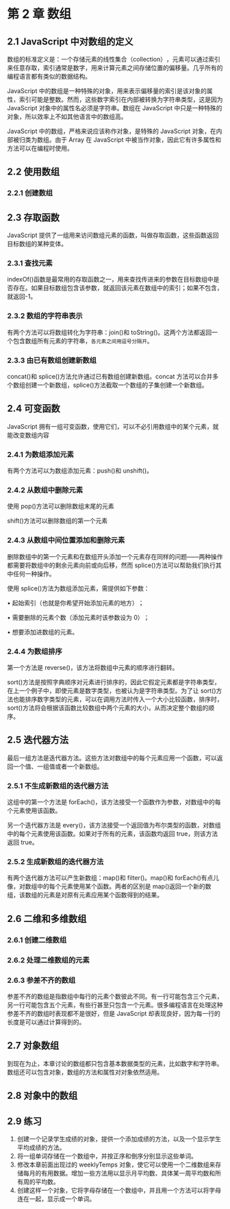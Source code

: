 # 第 2 章 数组

## 2.1 JavaScript 中对数组的定义

数组的标准定义是：一个存储元素的线性集合（collection）​，元素可以通过索引来任意存取，索引通常是数字，用来计算元素之间存储位置的偏移量。几乎所有的编程语言都有类似的数据结构。

JavaScript 中的数组是一种特殊的对象，用来表示偏移量的索引是该对象的属性，索引可能是整数。然而，这些数字索引在内部被转换为字符串类型，这是因为 JavaScript 对象中的属性名必须是字符串。数组在 JavaScript 中只是一种特殊的对象，所以效率上不如其他语言中的数组高。

JavaScript 中的数组，严格来说应该称作对象，是特殊的 JavaScript 对象，在内部被归类为数组。由于 Array 在 JavaScript 中被当作对象，因此它有许多属性和方法可以在编程时使用。

## 2.2 使用数组

### 2.2.1 创建数组

## 2.3 存取函数

JavaScript 提供了一组用来访问数组元素的函数，叫做存取函数，这些函数返回目标数组的某种变体。

### 2.3.1 查找元素

indexOf()函数是最常用的存取函数之一，用来查找传进来的参数在目标数组中是否存在。如果目标数组包含该参数，就返回该元素在数组中的索引；如果不包含，就返回-1。

### 2.3.2 数组的字符串表示

有两个方法可以将数组转化为字符串：join()和 toString()。这两个方法都返回一个包含数组所有元素的字符串，`各元素之间用逗号分隔开`。

### 2.3.3 由已有数组创建新数组

concat()和 splice()方法允许通过已有数组创建新数组。concat 方法可以合并多个数组创建一个新数组，splice()方法截取一个数组的子集创建一个新数组。

## 2.4 可变函数

JavaScript 拥有一组可变函数，使用它们，可以不必引用数组中的某个元素，就能改变数组内容

### 2.4.1 为数组添加元素

有两个方法可以为数组添加元素：push()和 unshift()。

### 2.4.2 从数组中删除元素

使用 pop()方法可以删除数组末尾的元素

shift()方法可以删除数组的第一个元素

### 2.4.3 从数组中间位置添加和删除元素

删除数组中的第一个元素和在数组开头添加一个元素存在同样的问题——两种操作都需要将数组中的剩余元素向前或向后移，然而 splice()方法可以帮助我们执行其中任何一种操作。

使用 splice()方法为数组添加元素，需提供如下参数：

• 起始索引（也就是你希望开始添加元素的地方）​；

• 需要删除的元素个数（添加元素时该参数设为 0）​；

• 想要添加进数组的元素。

### 2.4.4 为数组排序

第一个方法是 reverse()，该方法将数组中元素的顺序进行翻转。

sort()方法是按照字典顺序对元素进行排序的，因此它假定元素都是字符串类型，在上一个例子中，即使元素是数字类型，也被认为是字符串类型。为了让 sort()方法也能排序数字类型的元素，可以在调用方法时传入一个大小比较函数，排序时，sort()方法将会根据该函数比较数组中两个元素的大小，从而决定整个数组的顺序。

## 2.5 迭代器方法

最后一组方法是迭代器方法。这些方法对数组中的每个元素应用一个函数，可以返回一个值、一组值或者一个新数组。

### 2.5.1 不生成新数组的迭代器方法

这组中的第一个方法是 forEach()，该方法接受一个函数作为参数，对数组中的每个元素使用该函数。

另一个迭代器方法是 every()，该方法接受一个返回值为布尔类型的函数，对数组中的每个元素使用该函数。如果对于所有的元素，该函数均返回 true，则该方法返回 true。

### 2.5.2 生成新数组的迭代器方法

有两个迭代器方法可以产生新数组：map()和 filter()。map()和 forEach()有点儿像，对数组中的每个元素使用某个函数。两者的区别是 map()返回一个新的数组，该数组的元素是对原有元素应用某个函数得到的结果。

## 2.6 二维和多维数组

### 2.6.1 创建二维数组

### 2.6.2 处理二维数组的元素

### 2.6.3 参差不齐的数组

参差不齐的数组是指数组中每行的元素个数彼此不同。有一行可能包含三个元素，另一行可能包含五个元素，有些行甚至只包含一个元素。很多编程语言在处理这种参差不齐的数组时表现都不是很好，但是 JavaScript 却表现良好，因为每一行的长度是可以通过计算得到的。

## 2.7 对象数组

到现在为止，本章讨论的数组都只包含基本数据类型的元素，比如数字和字符串。数组还可以包含对象，数组的方法和属性对对象依然适用。

## 2.8 对象中的数组

## 2.9 练习

1. 创建一个记录学生成绩的对象，提供一个添加成绩的方法，以及一个显示学生平均成绩的方法。
2. 将一组单词存储在一个数组中，并按正序和倒序分别显示这些单词。
3. 修改本章前面出现过的 weeklyTemps 对象，使它可以使用一个二维数组来存储每月的有用数据。增加一些方法用以显示月平均数、具体某一周平均数和所有周的平均数。
4. 创建这样一个对象，它将字母存储在一个数组中，并且用一个方法可以将字母连在一起，显示成一个单词。
